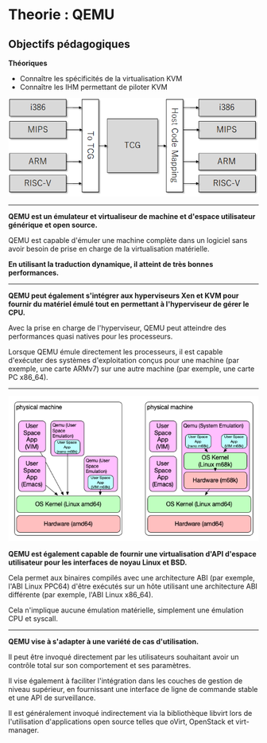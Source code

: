 # Theorie : QEMU

## Objectifs pédagogiques

**Théoriques**

- Connaître les spécificités de la virtualisation KVM
- Connaître les IHM permettant de piloter KVM

![](../../static/img/kvm/kvm-qemu-tcg.png)

---

**QEMU est un émulateur et virtualiseur de machine et d'espace utilisateur générique et open source.**

QEMU est capable d'émuler une machine complète dans un logiciel sans avoir besoin de prise en charge de la virtualisation matérielle.

**En utilisant la traduction dynamique, il atteint de très bonnes performances.**

---


**QEMU peut également s'intégrer aux hyperviseurs Xen et KVM pour fournir du matériel émulé tout en permettant à l'hyperviseur de gérer le CPU.**

Avec la prise en charge de l'hyperviseur, QEMU peut atteindre des performances quasi natives pour les processeurs.

Lorsque QEMU émule directement les processeurs, il est capable d'exécuter des systèmes d'exploitation conçus pour une machine (par exemple, une carte ARMv7) sur une autre machine (par exemple, une carte PC x86_64).

---

![](../../static/img/kvm/qemu-modes-copyright-mk68k.info.png)

**QEMU est également capable de fournir une virtualisation d'API d'espace utilisateur pour les interfaces de noyau Linux et BSD.**

Cela permet aux binaires compilés avec une architecture ABI (par exemple, l'ABI Linux PPC64) d'être exécutés sur un hôte utilisant une architecture ABI différente (par exemple, l'ABI Linux x86_64).

Cela n'implique aucune émulation matérielle, simplement une émulation CPU et syscall.

---

**QEMU vise à s'adapter à une variété de cas d'utilisation.**

Il peut être invoqué directement par les utilisateurs souhaitant avoir un contrôle total sur son comportement et ses paramètres.

Il vise également à faciliter l'intégration dans les couches de gestion de niveau supérieur, en fournissant une interface de ligne de commande stable et une API de surveillance.

Il est généralement invoqué indirectement via la bibliothèque libvirt lors de l'utilisation d'applications open source telles que oVirt, OpenStack et virt-manager.
